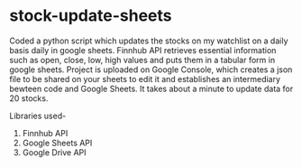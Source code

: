 # stock-update-sheets

Coded a python script which updates the stocks on my watchlist on a daily basis daily in google sheets. Finnhub API retrieves essential information such as open, close, low, high values and puts them in a tabular form in google sheets. Project is uploaded on Google Console, which creates a json file to be shared on your sheets to edit it and establishes an intermediary bewteen code and Google Sheets. It takes about a minute to update data for 20 stocks.

Libraries used-
1) Finnhub API
2) Google Sheets API
3) Google Drive API
